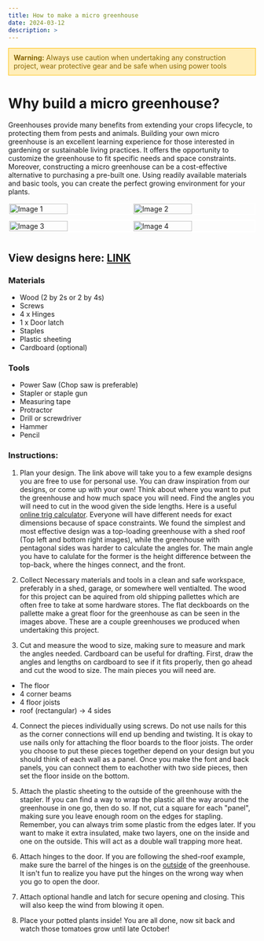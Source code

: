 ```yaml
---
title: How to make a micro greenhouse
date: 2024-03-12
description: >
---
```


<!DOCTYPE html>
<html lang="en">
<head>
    <meta charset="UTF-8">
    <meta name="viewport" content="width=device-width, initial-scale=1.0">
    <title>Warning Box Example</title>
    <style>
        /* CSS for warning box */
        .warning-box {
            background-color: #ffeeba; /* Background color */
            border: 1px solid #ffc107; /* Border color */
            color: #856404; /* Text color */
            padding: 10px; /* Padding around the content */
            margin-bottom: 20px; /* Margin below the warning box */
        }
        .warning-box p {
            margin: 0; /* Remove default margin for paragraphs */
        }
    </style>
</head>
<body>

<div class="warning-box">
    <p><strong>Warning:</strong> Always use caution when undertaking any construction project, wear protective gear and be safe when using power tools</p>
</div>

</body>
</html>


# Why build a micro greenhouse?

Greenhouses provide many benefits from extending your crops lifecycle, to protecting them from pests and animals. Building your own micro greenhouse is an excellent learning experience for those interested in gardening or sustainable living practices. It offers the opportunity to customize the greenhouse to fit specific needs and space constraints. Moreover, constructing a micro greenhouse can be a cost-effective alternative to purchasing a pre-built one. Using readily available materials and basic tools, you can create the perfect growing environment for your plants.

<!DOCTYPE html>
<html lang="en">
<head>
    <meta charset="UTF-8">
    <meta name="viewport" content="width=device-width, initial-scale=1.0">
    <title>Image Grid Example</title>
    <style>
        /* CSS for puzzle-like arrangement */
        .image-container {
            display: flex;
            flex-wrap: wrap;
            justify-content: space-between;
            width: 100%;
            max-width: 800px; /* Adjust the max-width as needed */
        }
        .image-container img {
            width: calc(50% - 5px); /* Adjust width to create spacing between images */
            margin-bottom: 10px; /* Adjust spacing between rows */
            object-fit: cover; /* Allow images to overflow and be cropped */
            border: 2px solid white; /* Optional: Add border for visual separation */
        }
    </style>
</head>
<body>

<div class="image-container">
    <img src="https://ice-us-sfo-56261.icedrive.io/download?p=o99cwU9l4cNiccVLQ9bV_WagHTSLZoVv259NSpUYoPSFPgPf8yMInoNj9IC5mQp5jIwohIzFpONhzQa0TxYdZb_uZG1bq7PS.PC1OV4cIYL3MeSMwyqkpdf3r7bJtcZDXYBgO7vZsT0PHLxlucsXzEi3kU8GLejR37LB5UBp7Dojbrxj_5CbtsroZTh7GXpzAu8QojlYAAAJOsCfjS7VK93YZ1hBH.ld1sbMd96lrnY-" alt="Image 1">
    <img src="https://ice-us-sfo-56006.icedrive.io/thumbnail?p=zswK0OGjVk86vJK8GaxWTBpPPxY.J003yUmNA0.tmyJeJgMUS7d6aZu0u4u6xm5B06a6rnyhQoXl65sMCDP5ciDlyLGz8uHpUKktTHrYuxBW5vNvCcpi4KLTxaTjTHZFHl4oHOAbv9bw9tJMhwzqEw--&w=1024&h=1024&m=cropped" alt="Image 2">
    <img src="https://ice-us-sfo-139195.icedrive.io/thumbnail?p=Kq8UzEE.IxgZ.CCbitZBH9xLgeKHucvbpK4DqzWfTciu2lAm2mHro_Qqf2sEHJm0aG5UX_ea3xDJg0P6Fm_76CDlyLGz8uHpUKktTHrYuxBW5vNvCcpi4KLTxaTjTHZFHl4oHOAbv9bw9tJMhwzqEw--&w=1024&h=1024&m=cropped" alt="Image 3">
    <img src="https://ice-us-sfo-56554.icedrive.io/thumbnail?p=hszca.Zcqh_zI0_xVZdrt8CAqigSiuGqkUoWwdT1fRfM55S0FYowfkk5v0rPzW8rIQOeO0z_RRxxyQ7r1IxDMCDlyLGz8uHpUKktTHrYuxBW5vNvCcpi4KLTxaTjTHZFHl4oHOAbv9bw9tJMhwzqEw--&w=1024&h=1024&m=cropped" alt="Image 4">
</div>

</body>
</html>




<h2>View designs here: <a href="https://icedrive.net/s/53TZ18wFfxt3b6aPtuCR1g1DFjxR">LINK</a></h2>

### Materials
- Wood (2 by 2s or 2 by 4s)
- Screws
- 4 x Hinges
- 1 x Door latch
- Staples
- Plastic sheeting
- Cardboard (optional)

### Tools
- Power Saw (Chop saw is preferable)
- Stapler or staple gun
- Measuring tape
- Protractor
- Drill or screwdriver
- Hammer
- Pencil





### Instructions:
1. Plan your design. The link above will take you to a few example designs you are free to use for personal use. You can draw inspiration from our designs, or come up with your own!  Think about where you want to put the greenhouse and how much space you will need. Find the angles you will need to cut in the wood given the side lengths. Here is a useful [online trig calculator](https://www.omnicalculator.com/math/trigonometry). Everyone will have different needs for exact dimensions because of space constraints. We found the simplest and most effective design was a top-loading greenhouse with a shed roof (Top left and bottom right images), while the greenhouse with pentagonal sides was harder to calculate the angles for. The main angle you have to calulate for the former is the height difference between the top-back, where the hinges connect, and the front.

2. Collect Necessary materials and tools in a clean and safe workspace, preferably in a shed, garage, or somewhere well ventialted. The wood for this project can be aquired from old shipping pallettes which are often free to take at some hardware stores. The flat deckboards on the pallette make a great floor for the greenhouse as can be seen in the images above. These are a couple greenhouses we produced when undertaking this project. 



3. Cut and measure the wood to size, making sure to measure and mark the angles needed. Cardboard can be useful for drafting. First, draw the angles and lengths on cardboard to see if it fits properly, then go ahead and cut the wood to size. The main pieces you will need are.
- The floor
- 4 corner beams
- 4 floor joists
- roof (rectangular) -> 4 sides

4. Connect the pieces individually using screws. Do not use nails for this as the corner connections will end up bending and twisting. It is okay to use nails only for attaching the floor boards to the floor joists. The order you choose to put these pieces together depend on your design but you should think of each wall as a panel. Once you make the font and back panels, you can connect them to eachother with two side pieces, then set the floor inside on the bottom. 

5. Attach the plastic sheeting to the outside of the greenhouse with the stapler. If you can find a way to wrap the plastic all the way around the greenhouse in one go, then do so. If not, cut a square for each "panel", making sure you leave enough room on the edges for stapling. Remember, you can always trim some plastic from the edges later. If you want to make it extra insulated, make two layers, one on the inside and one on the outside. This will act as a double wall trapping more heat.

6. Attach hinges to the door. If you are following the shed-roof example, make sure the barrel of the hinges is on the <u>outside</u> of the greenhouse. It isn't fun to realize you have put the hinges on the wrong way when you go to open the door.

7. Attach optional handle and latch for secure opening and closing. This will also keep the wind from blowing it open.


8. Place your potted plants inside! You are all done, now sit back and watch those tomatoes grow until late October!



<!--
<!DOCTYPE html>
<html lang="en">
<head>
    <meta charset="UTF-8">
    <meta name="viewport" content="width=device-width, initial-scale=1.0">
    <title>Image Grid Example</title>
</head>
<body>

<table>
    <tr>
        <td><img src="https://ice-us-sfo-56261.icedrive.io/download?p=o99cwU9l4cNiccVLQ9bV_WagHTSLZoVv259NSpUYoPSFPgPf8yMInoNj9IC5mQp5jIwohIzFpONhzQa0TxYdZb_uZG1bq7PS.PC1OV4cIYL3MeSMwyqkpdf3r7bJtcZDXYBgO7vZsT0PHLxlucsXzEi3kU8GLejR37LB5UBp7Dojbrxj_5CbtsroZTh7GXpzAu8QojlYAAAJOsCfjS7VK93YZ1hBH.ld1sbMd96lrnY-" alt="Image 1"></td>
        <td><img src="https://ice-us-sfo-56006.icedrive.io/thumbnail?p=zswK0OGjVk86vJK8GaxWTBpPPxY.J003yUmNA0.tmyJeJgMUS7d6aZu0u4u6xm5B06a6rnyhQoXl65sMCDP5ciDlyLGz8uHpUKktTHrYuxBW5vNvCcpi4KLTxaTjTHZFHl4oHOAbv9bw9tJMhwzqEw--&w=1024&h=1024&m=cropped" alt="Image 2"></td>
    </tr>
    <tr>
        <td><img src="https://ice-us-sfo-139195.icedrive.io/thumbnail?p=Kq8UzEE.IxgZ.CCbitZBH9xLgeKHucvbpK4DqzWfTciu2lAm2mHro_Qqf2sEHJm0aG5UX_ea3xDJg0P6Fm_76CDlyLGz8uHpUKktTHrYuxBW5vNvCcpi4KLTxaTjTHZFHl4oHOAbv9bw9tJMhwzqEw--&w=1024&h=1024&m=cropped" alt="Image 3"></td>
        <td><img src="https://ice-us-sfo-56554.icedrive.io/thumbnail?p=hszca.Zcqh_zI0_xVZdrt8CAqigSiuGqkUoWwdT1fRfM55S0FYowfkk5v0rPzW8rIQOeO0z_RRxxyQ7r1IxDMCDlyLGz8uHpUKktTHrYuxBW5vNvCcpi4KLTxaTjTHZFHl4oHOAbv9bw9tJMhwzqEw--&w=1024&h=1024&m=cropped" alt="Image 4"></td>
    </tr>
</table>

</body>
</html>-->









